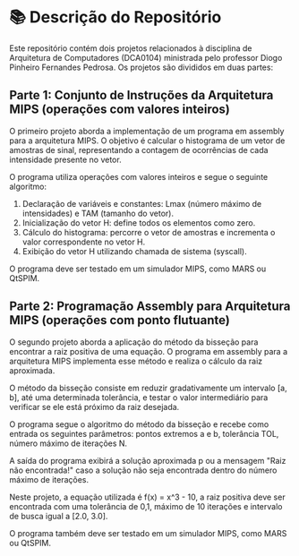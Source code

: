 # 📚 Descrição do Repositório

Este repositório contém dois projetos relacionados à disciplina de Arquitetura de Computadores (DCA0104) ministrada pelo professor Diogo Pinheiro Fernandes Pedrosa. Os projetos são divididos em duas partes:

## Parte 1: Conjunto de Instruções da Arquitetura MIPS (operações com valores inteiros)

O primeiro projeto aborda a implementação de um programa em assembly para a arquitetura MIPS. O objetivo é calcular o histograma de um vetor de amostras de sinal, representando a contagem de ocorrências de cada intensidade presente no vetor.

O programa utiliza operações com valores inteiros e segue o seguinte algoritmo:

1. Declaração de variáveis e constantes: Lmax (número máximo de intensidades) e TAM (tamanho do vetor).
2. Inicialização do vetor H: define todos os elementos como zero.
3. Cálculo do histograma: percorre o vetor de amostras e incrementa o valor correspondente no vetor H.
4. Exibição do vetor H utilizando chamada de sistema (syscall).

O programa deve ser testado em um simulador MIPS, como MARS ou QtSPIM.

## Parte 2: Programação Assembly para Arquitetura MIPS (operações com ponto flutuante)

O segundo projeto aborda a aplicação do método da bisseção para encontrar a raiz positiva de uma equação. O programa em assembly para a arquitetura MIPS implementa esse método e realiza o cálculo da raiz aproximada.

O método da bisseção consiste em reduzir gradativamente um intervalo [a, b], até uma determinada tolerância, e testar o valor intermediário para verificar se ele está próximo da raiz desejada.

O programa segue o algoritmo do método da bisseção e recebe como entrada os seguintes parâmetros: pontos extremos a e b, tolerância TOL, número máximo de iterações N.

A saída do programa exibirá a solução aproximada p ou a mensagem "Raiz não encontrada!" caso a solução não seja encontrada dentro do número máximo de iterações.

Neste projeto, a equação utilizada é f(x) = x^3 - 10, a raiz positiva deve ser encontrada com uma tolerância de 0,1, máximo de 10 iterações e intervalo de busca igual a [2.0, 3.0].

O programa também deve ser testado em um simulador MIPS, como MARS ou QtSPIM.

